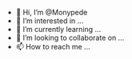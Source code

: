 - 👋 Hi, I’m @Monypede
- 👀 I’m interested in ...
- 🌱 I’m currently learning ...
- 💞️ I’m looking to collaborate on ...
- 📫 How to reach me ...

<!---
Monypede/Monypede is a ✨ special ✨ repository because its `README.md` (this file) appears on your GitHub profile.
You can click the Preview link to take a look at your changes.
--->
